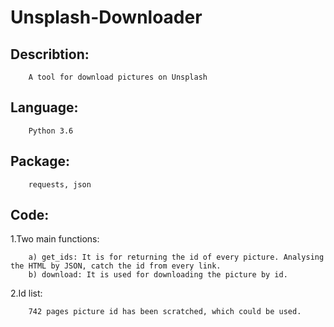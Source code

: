 # Unsplash-Downloader

## Describtion: 

        A tool for download pictures on Unsplash

## Language: 
        Python 3.6
## Package: 
        requests, json

## Code:
1.Two main functions:

        a) get_ids: It is for returning the id of every picture. Analysing the HTML by JSON, catch the id from every link.
        b) download: It is used for downloading the picture by id.
2.Id list:
         
        742 pages picture id has been scratched, which could be used.
